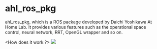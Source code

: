 ahl_ros_pkg
===========

ahl_ros_pkg, which is a ROS package developed by Daichi Yoshikawa At Home Lab. It provides various features such as the operational space control, neural network, RRT, OpenGL wrapper and so on.

<How does it work ?>
[![](http://img.youtube.com/vi/RHdLje50RXQ/0.jpg)](https://www.youtube.com/watch?v=RHdLje50RXQ)

